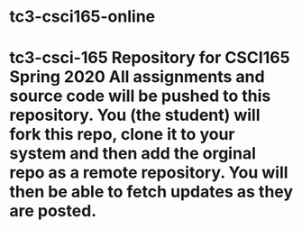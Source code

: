 # tc3-csci165-online
# tc3-csci-165 **Repository for CSCI165 Spring 2020**  All assignments and source code will be pushed to this repository. You (the student) will fork this repo, clone it to your system and then add the orginal repo as a remote repository. You will then be able to fetch updates as they are posted.
